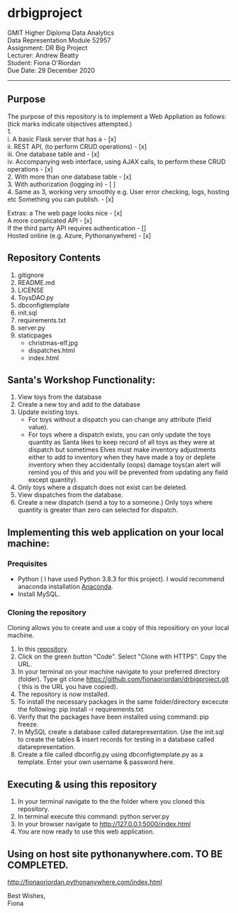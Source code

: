 
# drbigproject  

GMIT Higher Diploma Data Analytics    
Data Representation Module 52957  
Assignment: DR Big Project  
Lecturer: Andrew Beatty  
Student: Fiona O'Riordan  
Due Date: 29 December 2020    

---
## Purpose  

The purpose of this repository is to implement a Web Appliation as follows:  
(tick marks indicate objectives attempted.)  
1.  
    i. A basic Flask server that has a - [x]   
    ii. REST API, (to perform CRUD operations) - [x]    
    iii. One database table and   - [x]  
    iv. Accompanying web interface, using AJAX calls, to perform these CRUD operations 
    - [x]  
2. With more than one database table - [x]  
3. With authorization (logging in) - [ ]  
4. Same as 3, working very smoothly e.g. User error checking, logs, hosting etc Something you can publish.  - [x]  

Extras: 
a The web page looks nice - [x]  
A more complicated API - [x]  
If the third party API requires authentication - []   
Hosted online (e.g. Azure, Pythonanywhere)  - [x]  

## Repository Contents  
1. gitignore  
2. README.md  
3. LICENSE  
4. ToysDAO.py  
5. dbconfigtemplate  
6. init.sql  
7. requirements.txt  
8. server.py  
9. staticpages  
    * christmas-elf.jpg  
    * dispatches.html
    * index.html   

## Santa's Workshop Functionality:  
1. View toys from the database  
2. Create a new toy and add to the database  
3. Update existing toys.  
    * For toys without a dispatch you can change any attribute (field value).
    * For toys where a dispatch exists, you can only update the toys quantity as Santa likes to keep record of all toys as they were at dispatch but sometimes Elves must make inventory adjustments either to add to inventory when they have made a toy or deplete inventory when they accidentally (oops) damage toys(an alert will remind you of this and you will be prevented from updating any field except quantity).  
4. Only toys where a dispatch does not exist can be deleted.  
5. View dispatches from the database.  
6. Create a new dispatch (send a toy to a someone.)  Only toys where quantity is greater than zero can selected for dispatch.  


## Implementing this web application on your local machine:  
### Prequisites  
*  Python ( I have used Python 3.8.3 for this project). I would recommend anaconda installation [Anaconda](https://www.anaconda.com/products/individual).  
*  Install MySQL. 

### Cloning the repository  
Cloning allows you to create and use a copy of this repositiory on your local machine. 

1. In this [repository](https://github.com/fionaoriordan/drbigproject). 
2. Click on the green button "Code". Select "Clone with HTTPS". Copy the URL.  
3. In your terminal on your machine navigate to your preferred directory (folder). Type git clone https://github.com/fionaoriordan/drbigproject.git ( this is the URL you have copied).  
4. The repository is now installed.  
5. To install the necessary packages in the same folder/directory excecute the following: pip install -r requirements.txt
6. Verify that the packages have been installed using command: pip freeze.
7. In MySQL create a database called datarepresentation. Use the init.sql to create the tables & insert records for testing in a database called datarepresentation. 
8. Create a file called dbconfig.py using dbconfigtemplate.py as a template. Enter your own username & password here.  


## Executing & using this repository  
1. In your terminal navigate to the the folder where you cloned this repository.  
2. In terminal execute this command: python server.py  
3. In your browser navigate to http://127.0.0.1:5000/index.html  
4. You are now ready to use this web application.   

## Using on host site pythonanywhere.com.  TO BE COMPLETED.  
http://fionaoriordan.pythonanywhere.com/index.html  

Best Wishes,  
Fiona  


